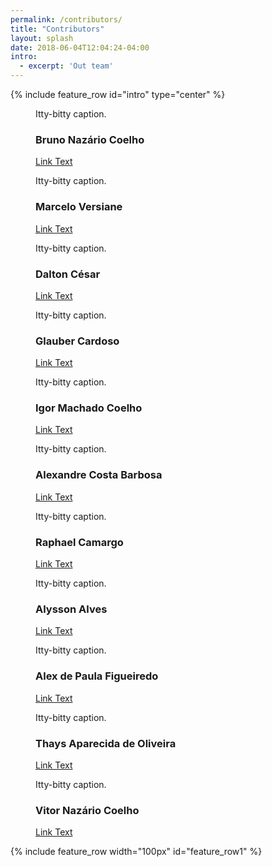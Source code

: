 ```yaml
---
permalink: /contributors/
title: "Contributors"
layout: splash
date: 2018-06-04T12:04:24-04:00
intro:
  - excerpt: 'Out team'
---
```


{% include feature_row id="intro" type="center" %}

<figure style="width: 350px" class="align-left">
  <img src="{{ site.url }}{{ site.baseurl }}/assets/images/contributors/bruno.jpg" alt="">
  <figcaption>Itty-bitty caption.</figcaption>
  <h3>Bruno Nazário Coelho</h3>
  <a href="#" class="btn btn--primary">Link Text</a>
</figure>
<figure style="width: 350px" class="align-left">
  <img src="{{ site.url }}{{ site.baseurl }}/assets/images/contributors/cecelus.jpg" alt="">
  <figcaption>Itty-bitty caption.</figcaption>
  <h3>Marcelo Versiane</h3>
  <a href="#" class="btn btn--primary">Link Text</a>
</figure>
<figure style="width: 350px" class="align-left">
  <img src="{{ site.url }}{{ site.baseurl }}/assets/images/contributors/daltonCesar.jpg" alt="">
  <figcaption>Itty-bitty caption.</figcaption>
  <h3>Dalton César</h3>
  <a href="#" class="btn btn--primary">Link Text</a>
</figure>

<figure style="width: 350px" class="align-left">
  <img src="{{ site.url }}{{ site.baseurl }}/assets/images/contributors/glauboy.jpg" alt="">
  <figcaption>Itty-bitty caption.</figcaption>
  <h3>Glauber Cardoso</h3>
  <a href="#" class="btn btn--primary">Link Text</a>
</figure>
<figure style="width: 350px" class="align-left">
  <img src="{{ site.url }}{{ site.baseurl }}/assets/images/contributors/igor.jpg" alt="">
  <figcaption>Itty-bitty caption.</figcaption>
  <h3>Igor Machado Coelho</h3>
  <a href="#" class="btn btn--primary">Link Text</a>
</figure>
<figure style="width: 350px" class="align-left">
  <img src="{{ site.url }}{{ site.baseurl }}/assets/images/contributors/le.jpg" alt="">
  <figcaption>Itty-bitty caption.</figcaption>
  <h3>Alexandre Costa Barbosa</h3>
  <a href="#" class="btn btn--primary">Link Text</a>
</figure>

<figure style="width: 350px" class="align-left">
  <img src="{{ site.url }}{{ site.baseurl }}/assets/images/contributors/rapha.jpg" alt="">
  <figcaption>Itty-bitty caption.</figcaption>
  <h3>Raphael Camargo</h3>
  <a href="#" class="btn btn--primary">Link Text</a>
</figure>
<figure style="width: 350px" class="align-left">
  <img src="{{ site.url }}{{ site.baseurl }}/assets/images/contributors/salsa.jpg" alt="">
  <figcaption>Itty-bitty caption.</figcaption>
  <h3>Alysson Alves</h3>
  <a href="#" class="btn btn--primary">Link Text</a>
</figure>
<figure style="width: 350px" class="align-left">
  <img src="{{ site.url }}{{ site.baseurl }}/assets/images/contributors/salsa.jpg" alt="">
  <figcaption>Itty-bitty caption.</figcaption>
  <h3>Alex de Paula Figueiredo</h3>
  <a href="#" class="btn btn--primary">Link Text</a>
</figure>

<figure style="width: 350px" class="align-left">
  <img src="{{ site.url }}{{ site.baseurl }}/assets/images/contributors/thays.jpg" alt="">
  <figcaption>Itty-bitty caption.</figcaption>
  <h3>Thays Aparecida de Oliveira</h3>
  <a href="#" class="btn btn--primary">Link Text</a>
</figure>
<figure style="width: 350px" class="align-left">
  <img src="{{ site.url }}{{ site.baseurl }}/assets/images/contributors/vncoelho.jpg" alt="">
  <figcaption>Itty-bitty caption.</figcaption>
  <h3>Vitor Nazário Coelho</h3>
  <a href="#" class="btn btn--primary">Link Text</a>
</figure>


{% include feature_row width="100px" id="feature_row1" %}
